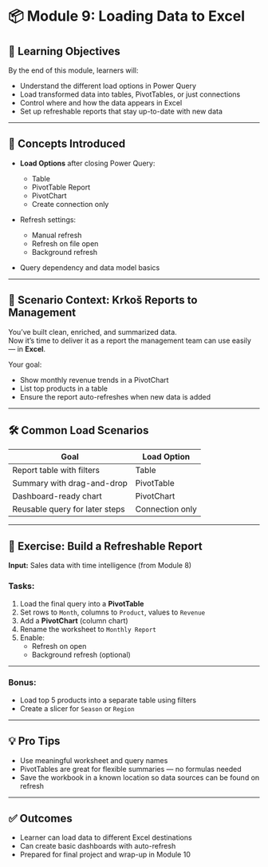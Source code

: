 # 📦 Module 9: Loading Data to Excel

## 🎯 Learning Objectives
By the end of this module, learners will:
- Understand the different load options in Power Query
- Load transformed data into tables, PivotTables, or just connections
- Control where and how the data appears in Excel
- Set up refreshable reports that stay up-to-date with new data

---

## 🧠 Concepts Introduced

- **Load Options** after closing Power Query:
  - Table
  - PivotTable Report
  - PivotChart
  - Create connection only

- Refresh settings:
  - Manual refresh
  - Refresh on file open
  - Background refresh

- Query dependency and data model basics

---

## 🏢 Scenario Context: Krkoš Reports to Management

You’ve built clean, enriched, and summarized data.  
Now it’s time to deliver it as a report the management team can use easily — in **Excel**.

Your goal:
- Show monthly revenue trends in a PivotChart
- List top products in a table
- Ensure the report auto-refreshes when new data is added

---

## 🛠️ Common Load Scenarios

| Goal                           | Load Option     |
|--------------------------------|-----------------|
| Report table with filters      | Table           |
| Summary with drag-and-drop     | PivotTable      |
| Dashboard-ready chart          | PivotChart      |
| Reusable query for later steps | Connection only |

---

## 🧪 Exercise: Build a Refreshable Report

**Input:** Sales data with time intelligence (from Module 8)

### Tasks:
1. Load the final query into a **PivotTable**
2. Set rows to `Month`, columns to `Product`, values to `Revenue`
3. Add a **PivotChart** (column chart)
4. Rename the worksheet to `Monthly Report`
5. Enable:
   - Refresh on open
   - Background refresh (optional)

---

### Bonus:
- Load top 5 products into a separate table using filters
- Create a slicer for `Season` or `Region`

---

## 💡 Pro Tips

- Use meaningful worksheet and query names
- PivotTables are great for flexible summaries — no formulas needed
- Save the workbook in a known location so data sources can be found on refresh

---

## ✅ Outcomes

- Learner can load data to different Excel destinations
- Can create basic dashboards with auto-refresh
- Prepared for final project and wrap-up in Module 10
